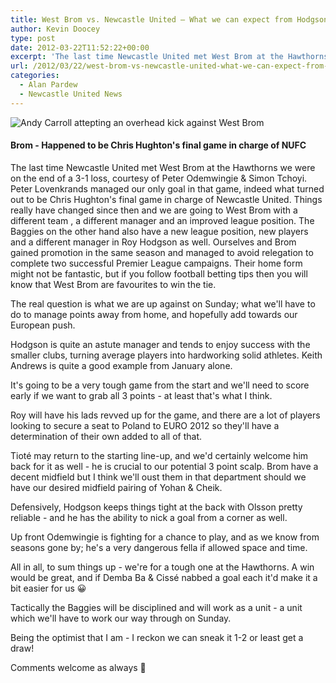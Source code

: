 ```yaml
---
title: West Brom vs. Newcastle United – What we can expect from Hodgson’s side
author: Kevin Doocey
type: post
date: 2012-03-22T11:52:22+00:00
excerpt: 'The last time Newcastle United met West Brom at the Hawthorns we were on the end of a 3-1 loss, courtesy of Peter Odemwingie & Simon Tchoyi. Andy Carroll managed..'
url: /2012/03/22/west-brom-vs-newcastle-united-what-we-can-expect-from-hodgsons-side/
categories:
  - Alan Pardew
  - Newcastle United News
---
```


![Andy Carroll attepting an overhead kick against West Brom](https://www.tynetime.com/wp-content/uploads/2012/03/Andy-Carroll-West-Brom.jpg "Andy-Carroll-West-Brom")

#### Brom - Happened to be Chris Hughton's final game in charge of NUFC

The last time Newcastle United met West Brom at the Hawthorns we were on the end of a 3-1 loss, courtesy of Peter Odemwingie & Simon Tchoyi. Peter Lovenkrands managed our only goal in that game, indeed what turned out to be Chris Hughton's final game in charge of Newcastle United. Things really have changed since then and we are going to West Brom with a different team , a different manager and an improved league position. The Baggies on the other hand also have a new league position, new players and a different manager in Roy Hodgson as well. Ourselves and Brom gained promotion in the same season and managed to avoid relegation to complete two successful Premier League campaigns. Their home form might not be fantastic, but if you follow football betting tips then you will know that West Brom are favourites to win the tie.

The real question is what we are up against on Sunday; what we'll have to do to manage points away from home, and hopefully add towards our European push.

Hodgson is quite an astute manager and tends to enjoy success with the smaller clubs, turning average players into hardworking solid athletes. Keith Andrews is quite a good example from January alone.

It's going to be a very tough game from the start and we'll need to score early if we want to grab all 3 points - at least that's what I think.

Roy will have his lads revved up for the game, and there are a lot of players looking to secure a seat to Poland to EURO 2012 so they'll have a determination of their own added to all of that.

Tioté may return to the starting line-up, and we'd certainly welcome him back for it as well - he is crucial to our potential 3 point scalp. Brom have a decent midfield but I think we'll oust them in that department should we have our desired midfield pairing of Yohan & Cheik.

Defensively, Hodgson keeps things tight at the back with Olsson pretty reliable - and he has the ability to nick a goal from a corner as well.

Up front Odemwingie is fighting for a chance to play, and as we know from seasons gone by; he's a very dangerous fella if allowed space and time.

All in all, to sum things up - we're for a tough one at the Hawthorns. A win would be great, and if Demba Ba & Cissé nabbed a goal each it'd make it a bit easier for us 😀

Tactically the Baggies will be disciplined and will work as a unit - a unit which we'll have to work our way through on Sunday.

Being the optimist that I am - I reckon we can sneak it 1-2 or least get a draw!

Comments welcome as always 🙂
